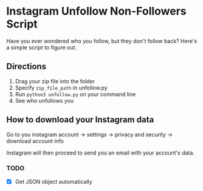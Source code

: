 # Instagram Unfollow Non-Followers Script

Have you ever wondered who you follow, but they don't follow back? Here's a simple script to figure out. 

## Directions 
1. Drag your zip file into the folder
2. Specify ```zip_file_path``` in unfollow.py
3. Run ```python3 unfollow.py``` on your command line
4. See who unfollows you

## How to download your Instagram data
Go to you instagram account -> settings -> privacy and security -> download account info

Instagram will then proceed to send you an email with your account's data.

### TODO
- [x] Get JSON object automatically
